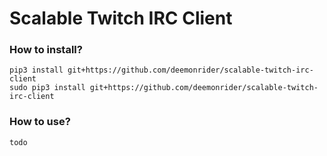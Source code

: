 # Scalable Twitch IRC Client

### How to install?

    pip3 install git+https://github.com/deemonrider/scalable-twitch-irc-client
    sudo pip3 install git+https://github.com/deemonrider/scalable-twitch-irc-client

### How to use?

    todo
